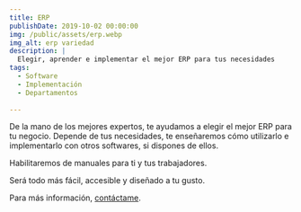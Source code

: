 ```yaml
---
title: ERP
publishDate: 2019-10-02 00:00:00
img: /public/assets/erp.webp
img_alt: erp variedad
description: |
  Elegir, aprender e implementar el mejor ERP para tus necesidades
tags:
  - Software
  - Implementación
  - Departamentos
  
---
```

De la mano de los mejores expertos, te ayudamos a elegir el mejor ERP para tu negocio. Depende de tus necesidades, te enseñaremos cómo utilizarlo e implementarlo con otros softwares, si dispones de ellos. 

Habilitaremos de manuales para ti y tus trabajadores. 

Será todo más fácil, accesible y diseñado a tu gusto.

Para más información, [contáctame](#contacto).

